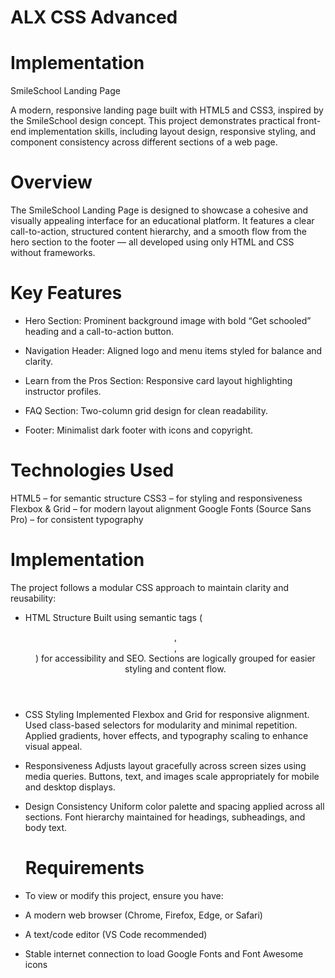 # ALX CSS Advanced

# Implementation

SmileSchool Landing Page

A modern, responsive landing page built with HTML5 and CSS3, inspired by the SmileSchool design concept.
This project demonstrates practical front-end implementation skills, including layout design, responsive styling, and component consistency across different sections of a web page.

# Overview

The SmileSchool Landing Page is designed to showcase a cohesive and visually appealing interface for an educational platform.
It features a clear call-to-action, structured content hierarchy, and a smooth flow from the hero section to the footer — all developed using only HTML and CSS without frameworks.

# Key Features

- Hero Section:
  Prominent background image with bold “Get schooled” heading and a call-to-action button.

- Navigation Header:
  Aligned logo and menu items styled for balance and clarity.

- Learn from the Pros Section:
  Responsive card layout highlighting instructor profiles.

- FAQ Section:
  Two-column grid design for clean readability.

- Footer:
  Minimalist dark footer with icons and copyright.

# Technologies Used

HTML5 – for semantic structure
CSS3 – for styling and responsiveness
Flexbox & Grid – for modern layout alignment
Google Fonts (Source Sans Pro) – for consistent typography

# Implementation

The project follows a modular CSS approach to maintain clarity and reusability:

- HTML Structure
  Built using semantic tags (<header>, <section>, <footer>) for accessibility and SEO.
  Sections are logically grouped for easier styling and content flow.

- CSS Styling
  Implemented Flexbox and Grid for responsive alignment.
  Used class-based selectors for modularity and minimal repetition.
  Applied gradients, hover effects, and typography scaling to enhance visual appeal.

- Responsiveness
  Adjusts layout gracefully across screen sizes using media queries.
  Buttons, text, and images scale appropriately for mobile and desktop displays.

- Design Consistency
  Uniform color palette and spacing applied across all sections.
  Font hierarchy maintained for headings, subheadings, and body text.

  # Requirements
- To view or modify this project, ensure you have:
- A modern web browser (Chrome, Firefox, Edge, or Safari)
- A text/code editor (VS Code recommended)
- Stable internet connection to load Google Fonts and Font Awesome icons
